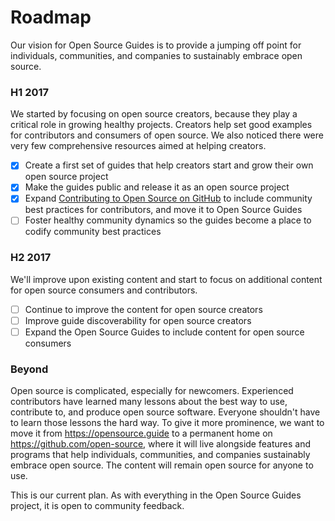# Roadmap

Our vision for Open Source Guides is to provide a jumping off point for individuals, communities, and companies to sustainably embrace open source.

### H1 2017

We started by focusing on open source creators, because they play a critical role in growing healthy projects. Creators help set good examples for contributors and consumers of open source. We also noticed there were very few comprehensive resources aimed at helping creators.

* [x] Create a first set of guides that help creators start and grow their own open source project
* [x] Make the guides public and release it as an open source project
* [x] Expand [Contributing to Open Source on GitHub](https://guides.github.com/activities/contributing-to-open-source/) to include community best practices for contributors, and move it to Open Source Guides
* [ ] Foster healthy community dynamics so the guides become a place to codify community best practices

### H2 2017

We'll improve upon existing content and start to focus on additional content for open source consumers and contributors.

* [ ] Continue to improve the content for open source creators
* [ ] Improve guide discoverability for open source creators
* [ ] Expand the Open Source Guides to include content for open source consumers

### Beyond

Open source is complicated, especially for newcomers. Experienced contributors have learned many lessons about the best way to use, contribute to, and produce open source software. Everyone shouldn't have to learn those lessons the hard way. To give it more prominence, we want to move it from https://opensource.guide to a permanent home on https://github.com/open-source, where it will live alongside features and programs that help individuals, communities, and companies sustainably embrace open source. The content will remain open source for anyone to use.

This is our current plan. As with everything in the Open Source Guides project, it is open to community feedback.
